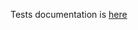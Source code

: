 Tests documentation is [here](https://drive.google.com/drive/folders/1M-h1kGIxfEi4aR8BLlP87AKb5nOQF8yj?usp=sharing)
